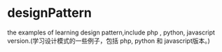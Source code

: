 # designPattern
the examples of learning design pattern,include php , python, javascript version.(学习设计模式的一些例子，包括 php, python 和 javascript版本。)
